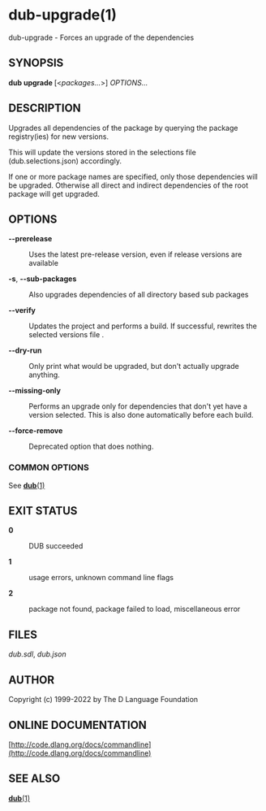 # dub-upgrade(1)
dub-upgrade \- Forces an upgrade of the dependencies
## SYNOPSIS
<b>dub upgrade </b>[&lt;<i>packages...</i>&gt;] <i>OPTIONS...</i>
## DESCRIPTION
Upgrades all dependencies of the package by querying the package registry(ies) for new versions.



This will update the versions stored in the selections file (dub.selections.json) accordingly.



If one or more package names are specified, only those dependencies will be upgraded. Otherwise all direct and indirect dependencies of the root package will get upgraded.
## OPTIONS

<dl>


<dt id="option-upgrade---b---prerelease-b-" class="option-argname">
<a class="anchor" href="#option-upgrade---b---prerelease-b-"></a>

<b>--prerelease</b>

</dt>


<dd markdown="1" class="option-desc">

Uses the latest pre-release version, even if release versions are available

</dd>


<dt id="option-upgrade---b--s-b-b---sub-packages-b-" class="option-argname">
<a class="anchor" href="#option-upgrade---b--s-b-b---sub-packages-b-"></a>

<b>-s</b>, <b>--sub-packages</b>

</dt>


<dd markdown="1" class="option-desc">

Also upgrades dependencies of all directory based sub packages

</dd>


<dt id="option-upgrade---b---verify-b-" class="option-argname">
<a class="anchor" href="#option-upgrade---b---verify-b-"></a>

<b>--verify</b>

</dt>


<dd markdown="1" class="option-desc">

Updates the project and performs a build. If successful, rewrites the selected versions file <to be implemented>.

</dd>


<dt id="option-upgrade---b---dry-run-b-" class="option-argname">
<a class="anchor" href="#option-upgrade---b---dry-run-b-"></a>

<b>--dry-run</b>

</dt>


<dd markdown="1" class="option-desc">

Only print what would be upgraded, but don't actually upgrade anything.

</dd>


<dt id="option-upgrade---b---missing-only-b-" class="option-argname">
<a class="anchor" href="#option-upgrade---b---missing-only-b-"></a>

<b>--missing-only</b>

</dt>


<dd markdown="1" class="option-desc">

Performs an upgrade only for dependencies that don't yet have a version selected. This is also done automatically before each build.

</dd>


<dt id="option-upgrade---b---force-remove-b-" class="option-argname">
<a class="anchor" href="#option-upgrade---b---force-remove-b-"></a>

<b>--force-remove</b>

</dt>


<dd markdown="1" class="option-desc">

Deprecated option that does nothing.

</dd>


</dl>

### COMMON OPTIONS
See [<b>dub</b>(1)](dub.md)
## EXIT STATUS

<dl markdown="1">

<dt markdown="1">

<b>0</b>

</dt>
<dd markdown="1">

DUB succeeded

</dd>
<dt markdown="1">

<b>1</b>

</dt>
<dd markdown="1">

usage errors, unknown command line flags

</dd>
<dt markdown="1">

<b>2</b>

</dt>
<dd markdown="1">

package not found, package failed to load, miscellaneous error

</dd>

</dl>

## FILES
<i>dub.sdl</i>, <i>dub.json</i>
## AUTHOR
Copyright (c) 1999-2022 by The D Language Foundation
## ONLINE DOCUMENTATION
[http://code.dlang.org/docs/commandline](http://code.dlang.org/docs/commandline)
## SEE ALSO
[<b>dub</b>(1)](dub.md)
